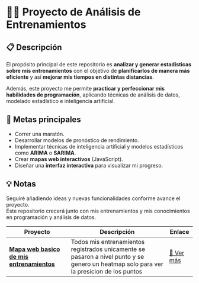 # 🏃‍♂️ Proyecto de Análisis de Entrenamientos

## 📋 Descripción

El propósito principal de este repositorio es **analizar y generar estadísticas sobre mis entrenamientos** con el objetivo de **planificarlos de manera más eficiente** y así **mejorar mis tiempos en distintas distancias**.  

Además, este proyecto me permite **practicar y perfeccionar mis habilidades de programación**, aplicando técnicas de análisis de datos, modelado estadístico e inteligencia artificial.

## 🎯 Metas principales

- Correr una maratón.  
- Desarrollar modelos de pronóstico de rendimiento.  
- Implementar técnicas de inteligencia artificial y modelos estadísticos como **ARIMA** o **SARIMA**.  
- Crear **mapas web interactivos** (JavaScript).  
- Diseñar una **interfaz interactiva** para visualizar mi progreso.  

## 💡 Notas

Seguiré añadiendo ideas y nuevas funcionalidades conforme avance el proyecto.  
Este repositorio crecerá junto con mis entrenamientos y mis conocimientos en programación y análisis de datos.


| Proyecto | Descripción | Enlace |
|----------|-------------|--------|
| **[Mapa web basico de mis entrenamientos](https://eduardo-alanis-garcia.github.io/Xiaomi-Dashboard/Output/map_webs/Basic/basic_map.html)** |Todos mis entrenamientos registrados unicamente se pasaron a nivel punto y se genero un heatmap solo para ver la presicion de los puntos| [🔗 Ver más](https://eduardo-alanis-garcia.github.io/Xiaomi-Dashboard/Output/map_webs/Basic/basic_map.html) |

